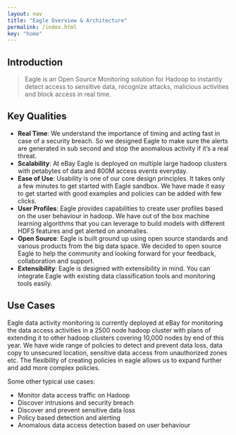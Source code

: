 ```yaml
---
layout: nav
title: "Eagle Overview & Architecture"
permalink: /index.html
key: "home"
---
```


<!--
{% comment %}
Licensed to the Apache Software Foundation (ASF) under one or more
contributor license agreements.  See the NOTICE file distributed with
this work for additional information regarding copyright ownership.
The ASF licenses this file to you under the Apache License, Version 2.0
(the "License"); you may not use this file except in compliance with
the License.  You may obtain a copy of the License at

http://www.apache.org/licenses/LICENSE-2.0

Unless required by applicable law or agreed to in writing, software
distributed under the License is distributed on an "AS IS" BASIS,
WITHOUT WARRANTIES OR CONDITIONS OF ANY KIND, either express or implied.
See the License for the specific language governing permissions and
limitations under the License.
{% endcomment %}
-->

## Introduction

> Eagle is an Open Source Monitoring solution for Hadoop to instantly detect access to sensitive data, recognize attacks, malicious activities and block access in real time. 

## Key Qualities

* **Real Time**: We understand the importance of timing and acting fast in case of a security breach. So we designed Eagle to make sure the alerts are generated in sub second and stop the anomalous activity if it’s a real threat.
* **Scalability**: At eBay Eagle is deployed on multiple large hadoop clusters with petabytes of data and 800M access events everyday.
* **Ease of Use**: Usability is one of our core design principles. It takes only a few minutes to get started with Eagle sandbox. We have made it easy to get started with good examples and policies can be added with few clicks.
* **User Profiles**: Eagle provides capabilities to create user profiles based on the user behaviour in hadoop. We have out of the box machine learning algorithms that you can leverage to build models with different HDFS features and get alerted on anomalies. 
* **Open Source**: Eagle is built ground up using open source standards and various products from the big data space. We decided to open source Eagle to help the community and looking forward for your feedback, collaboration and support.
* **Extensibility**: Eagle is designed with extensibility in mind. You can integrate Eagle with existing data classification tools and monitoring tools easily.

## Use Cases

Eagle data activity monitoring is currently deployed at eBay for monitoring the data access activities in a 2500 node hadoop cluster with plans of extending it to other hadoop clusters covering 10,000 nodes by end of this year. We have wide range of policies to detect and prevent data loss, data copy to unsecured location, sensitive data access from unauthorized zones etc. The flexibility of creating policies in eagle allows us to expand further and add more complex policies.

Some other typical use cases:

* Monitor data access traffic on Hadoop
* Discover intrusions and security breach
* Discover and prevent sensitive data loss 
* Policy based detection and alerting 
* Anomalous data access detection based on user behaviour 